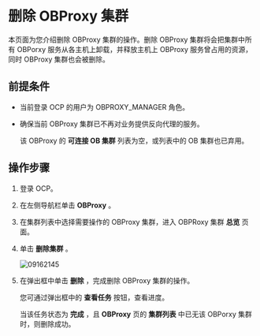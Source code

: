 删除 OBProxy 集群 
==================================

本页面为您介绍删除 OBProxy 集群的操作。删除 OBProxy 集群将会把集群中所有 OBPorxy 服务从各主机上卸载，并释放主机上 OBProxy 服务曾占用的资源，同时 OBProxy 集群也会被删除。

前提条件 
-------------------------

* 当前登录 OCP 的用户为 OBPROXY_MANAGER 角色。

  

* 确保当前 OBProxy 集群已不再对业务提供反向代理的服务。

  该 OBProxy 的 **可连接 OB 集群** 列表为空，或列表中的 OB 集群也已弃用。
  




操作步骤 
-------------------------

1. 登录 OCP。

   

2. 在左侧导航栏单击 **OBProxy** 。

   

3. 在集群列表中选择需要操作的 OBProxy 集群，进入 OBPRoxy 集群 **总览** 页面。

   

4. 单击 **删除集群** 。

   ![09162145](https://help-static-aliyun-doc.aliyuncs.com/assets/img/zh-CN/0863922361/p327470.png)
   

5. 在弹出框中单击 **删除** ，完成删除 OBProxy 集群的操作。

   您可通过弹出框中的 **查看任务** 按钮，查看进度。

   当该任务状态为 **完成** ，且 **OBProxy** 页的 **集群列表** 中已无该 OBPorxy 集群时，则删除成功。
   




